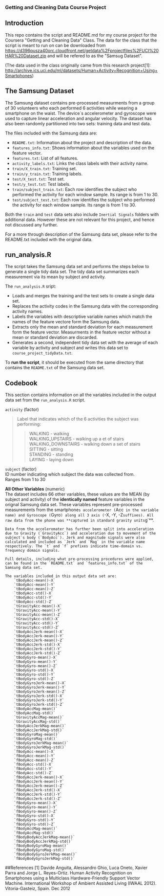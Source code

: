 ### Getting and Cleaning Data Course Project

## Introduction

This repo contains the script and README.md for my course project for the Coursera "Getting and Cleaning Data" Class. The data for the class that the script is meant to run on can be downloaded from https://d396qusza40orc.cloudfront.net/getdata%2Fprojectfiles%2FUCI%20HAR%20Dataset.zip and will be refered to as the "Samsug Dataset".

(The data used in the class originally came from this research project[1]: 
http://archive.ics.uci.edu/ml/datasets/Human+Activity+Recognition+Using+Smartphones)

## The Samsung Dataset
The Samsung dataset contains pre-processed measurments from a group of 30 volunteers who each performed 6 activities while wearing a smartphone on the waist. The device`s accelerometer and gyroscope were used to capture linear acceleration and angular velocity. The dataset has also  been randomly partitioned into two sets: training data and test data.

The files included with the Samsung data are:
- `README.txt`: Information about the project and description of the data.
- `features_info.txt`: Shows information about the variables used on the feature vector.
- `features.txt`: List of all features.
- `activity_labels.txt`: Links the class labels with their activity name.
- `train/X_train.txt`: Training set.
- `train/y_train.txt`: Training labels.
- `test/X_test.txt`: Test set.
- `test/y_test.txt`: Test labels.
- `train/subject_train.txt`: Each row identifies the subject who performed the activity for each window sample. Its range is from 1 to 30. 
- `test/subject_test.txt`: Each row identifies the subject who performed the activity for each window sample. Its range is from 1 to 30. 

Both the `train` and `test` data sets also include `Inertial Signals` folders with additional data. However these are not relevant for this project, and hence not discussed any further.

For a more through description of the Samsung data set, please refer to the README.txt included with the original data.


## run_analysis.R

The script takes the Samsung data set and performs the steps below to generate a single tidy data set. The tidy data set summarizes each measurement via its mean by subject and activity.

The `run_analysis.R` sript:
 * Loads and merges the training and the test sets to create a single data set.
 * Replaces the activity codes in the Samsung data with the corresponding activity names.
 * Labels the variables with descriptive variable names which match the names of the feature vectore form the Samsung data.
 * Extracts only the mean and standard deviation for each measurement form the feature vector. Measurments in the feature vector without a mean or standard deviation are discarded. 
 * Generates a second, independent tidy data set with the average of each variable by activity and subject and writes this data set to `course_project_tidyData.txt`.

To **run the script**, it should be executed from the same directory that contains the `README.txt` of the Samsung data set.

## Codebook

This section contains information on all the variables included in the output data set from the `run_analysis.R` script.

`activity`	(factor)  
>Label that indicates which of the 6 activities the subject was performing:  
>>WALKING  - walking   
    WALKING_UPSTAIRS  - walking up a et of stairs  
    WALKING_DOWNSTAIRS  - walking down a set of stairs  
    SITTING  - sitting  
    STANDING  - standing   
    LAYING  -  laying down

`subject`	(factor)  
  ID number indicating which subject the data was collected from.  
    Ranges from 1 to 30

**All Other Variables** (numeric)  
	The dataset includes 66 other variables, these values are the MEAN (by subject and activity) of the __identically named__ feature variables in the orignal Samsung data set. These variables represent pre-processed measurements from the smartphone`s accelerometer (`Acc` in the variable name) and Gyroscope (`Gyro`) along all 3 axis (`-X, -Y, -Z` suffixes). All raw data from the phone was **captured in standard gravity units `g`**. 

	Data from the acceleromater has further been split into acceleration due to Gravity (`GravityAcc`) and acceleration due to movement of the subject`s body (`BodyAcc`). Jerk and magnitude signals were also calculated and included as `Jerk` and `Mag` in the variable name respectively. The `t` and `f` prefixes indicate time-domain vs. frequency domain signals.

	Full details, including what pre-processing procedures were applied, can be found in the `README.txt` and `features_info.txt` of the Samsung data set.

	The variables included in this output data set are:
		`tBodyAcc-mean()-X`
		`tBodyAcc-mean()-Y`
		`tBodyAcc-mean()-Z`
		`tBodyAcc-std()-X`
		`tBodyAcc-std()-Y`
		`tBodyAcc-std()-Z`
		`tGravityAcc-mean()-X`
		`tGravityAcc-mean()-Y`
		`tGravityAcc-mean()-Z`
		`tGravityAcc-std()-X`
		`tGravityAcc-std()-Y`
		`tGravityAcc-std()-Z`
		`tBodyAccJerk-mean()-X`
		`tBodyAccJerk-mean()-Y`
		`tBodyAccJerk-mean()-Z`
		`tBodyAccJerk-std()-X`
		`tBodyAccJerk-std()-Y`
		`tBodyAccJerk-std()-Z`
		`tBodyGyro-mean()-X`
		`tBodyGyro-mean()-Y`
		`tBodyGyro-mean()-Z`
		`tBodyGyro-std()-X`
		`tBodyGyro-std()-Y`
		`tBodyGyro-std()-Z`
		`tBodyGyroJerk-mean()-X`
		`tBodyGyroJerk-mean()-Y`
		`tBodyGyroJerk-mean()-Z`
		`tBodyGyroJerk-std()-X`
		`tBodyGyroJerk-std()-Y`
		`tBodyGyroJerk-std()-Z`
		`tBodyAccMag-mean()`
		`tBodyAccMag-std()`
		`tGravityAccMag-mean()`
		`tGravityAccMag-std()`
		`tBodyAccJerkMag-mean()`
		`tBodyAccJerkMag-std()`
		`tBodyGyroMag-mean()`
		`tBodyGyroMag-std()`
		`tBodyGyroJerkMag-mean()`
		`tBodyGyroJerkMag-std()`
		`fBodyAcc-mean()-X`
		`fBodyAcc-mean()-Y`
		`fBodyAcc-mean()-Z`
		`fBodyAcc-std()-X`
		`fBodyAcc-std()-Y`
		`fBodyAcc-std()-Z`
		`fBodyAccJerk-mean()-X`
		`fBodyAccJerk-mean()-Y`
		`fBodyAccJerk-mean()-Z`
		`fBodyAccJerk-std()-X`
		`fBodyAccJerk-std()-Y`
		`fBodyAccJerk-std()-Z`
		`fBodyGyro-mean()-X`
		`fBodyGyro-mean()-Y`
		`fBodyGyro-mean()-Z`
		`fBodyGyro-std()-X`
		`fBodyGyro-std()-Y`
		`fBodyGyro-std()-Z`
		`fBodyAccMag-mean()`
		`fBodyAccMag-std()`
		`fBodyBodyAccJerkMag-mean()`
		`fBodyBodyAccJerkMag-std()`
		`fBodyBodyGyroMag-mean()`
		`fBodyBodyGyroMag-std()`
		`fBodyBodyGyroJerkMag-mean()`
		`fBodyBodyGyroJerkMag-std()`

##References
[1] Davide Anguita, Alessandro Ghio, Luca Oneto, Xavier Parra and Jorge L. Reyes-Ortiz. Human Activity Recognition on Smartphones using a Multiclass Hardware-Friendly Support Vector Machine. International Workshop of Ambient Assisted Living (IWAAL 2012). Vitoria-Gasteiz, Spain. Dec 2012